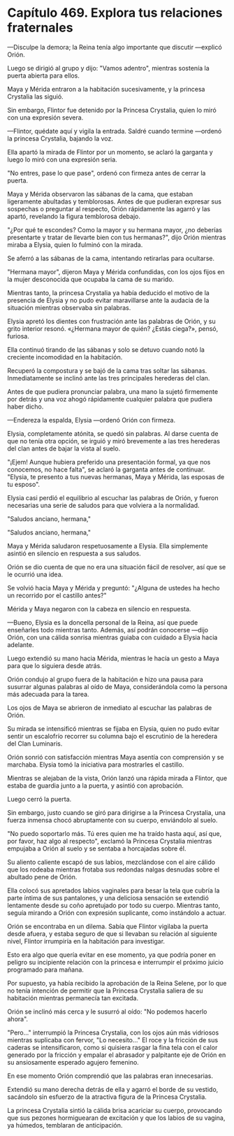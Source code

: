 
# Capítulo 469. Explora tus relaciones fraternales


—Disculpe la demora; la Reina tenía algo importante que discutir —explicó Orión.

Luego se dirigió al grupo y dijo: "Vamos adentro", mientras sostenía la puerta abierta para ellos.

Maya y Mérida entraron a la habitación sucesivamente, y la princesa Crystalia las siguió.

Sin embargo, Flintor fue detenido por la Princesa Crystalia, quien lo miró con una expresión severa.

—Flintor, quédate aquí y vigila la entrada. Saldré cuando termine —ordenó la princesa Crystalia, bajando la voz.

Ella apartó la mirada de Flintor por un momento, se aclaró la garganta y luego lo miró con una expresión seria.

"No entres, pase lo que pase", ordenó con firmeza antes de cerrar la puerta.

Maya y Mérida observaron las sábanas de la cama, que estaban ligeramente abultadas y temblorosas. Antes de que pudieran expresar sus sospechas o preguntar al respecto, Orión rápidamente las agarró y las apartó, revelando la figura temblorosa debajo.

"¿Por qué te escondes? Como la mayor y su hermana mayor, ¿no deberías presentarte y tratar de llevarte bien con tus hermanas?", dijo Orión mientras miraba a Elysia, quien lo fulminó con la mirada.

Se aferró a las sábanas de la cama, intentando retirarlas para ocultarse.

"Hermana mayor", dijeron Maya y Mérida confundidas, con los ojos fijos en la mujer desconocida que ocupaba la cama de su marido.

Mientras tanto, la princesa Crystalia ya había deducido el motivo de la presencia de Elysia y no pudo evitar maravillarse ante la audacia de la situación mientras observaba sin palabras.

Elysia apretó los dientes con frustración ante las palabras de Orión, y su grito interior resonó. «¿Hermana mayor de quién? ¿Estás ciega?», pensó, furiosa.

Ella continuó tirando de las sábanas y solo se detuvo cuando notó la creciente incomodidad en la habitación.

Recuperó la compostura y se bajó de la cama tras soltar las sábanas. Inmediatamente se inclinó ante las tres principales herederas del clan.

Antes de que pudiera pronunciar palabra, una mano la sujetó firmemente por detrás y una voz ahogó rápidamente cualquier palabra que pudiera haber dicho.

—Endereza la espalda, Elysia —ordenó Orión con firmeza.

Elysia, completamente atónita, se quedó sin palabras. Al darse cuenta de que no tenía otra opción, se irguió y miró brevemente a las tres herederas del clan antes de bajar la vista al suelo.

"¡Ejem! Aunque hubiera preferido una presentación formal, ya que nos conocemos, no hace falta", se aclaró la garganta antes de continuar. "Elysia, te presento a tus nuevas hermanas, Maya y Mérida, las esposas de tu esposo".

Elysia casi perdió el equilibrio al escuchar las palabras de Orión, y fueron necesarias una serie de saludos para que volviera a la normalidad.

"Saludos anciano, hermana,"

"Saludos anciano, hermana,"

Maya y Mérida saludaron respetuosamente a Elysia. Ella simplemente asintió en silencio en respuesta a sus saludos.

Orión se dio cuenta de que no era una situación fácil de resolver, así que se le ocurrió una idea.

Se volvió hacia Maya y Mérida y preguntó: "¿Alguna de ustedes ha hecho un recorrido por el castillo antes?"

Mérida y Maya negaron con la cabeza en silencio en respuesta.

—Bueno, Elysia es la doncella personal de la Reina, así que puede enseñarles todo mientras tanto. Además, así podrán conocerse —dijo Orión, con una cálida sonrisa mientras guiaba con cuidado a Elysia hacia adelante.

Luego extendió su mano hacia Mérida, mientras le hacía un gesto a Maya para que lo siguiera desde atrás.

Orión condujo al grupo fuera de la habitación e hizo una pausa para susurrar algunas palabras al oído de Maya, considerándola como la persona más adecuada para la tarea.

Los ojos de Maya se abrieron de inmediato al escuchar las palabras de Orión.

Su mirada se intensificó mientras se fijaba en Elysia, quien no pudo evitar sentir un escalofrío recorrer su columna bajo el escrutinio de la heredera del Clan Luminaris.

Orión sonrió con satisfacción mientras Maya asentía con comprensión y se marchaba. Elysia tomó la iniciativa para mostrarles el castillo.

Mientras se alejaban de la vista, Orión lanzó una rápida mirada a Flintor, que estaba de guardia junto a la puerta, y asintió con aprobación.

Luego cerró la puerta.

Sin embargo, justo cuando se giró para dirigirse a la Princesa Crystalia, una fuerza inmensa chocó abruptamente con su cuerpo, enviándolo al suelo.

"No puedo soportarlo más. Tú eres quien me ha traído hasta aquí, así que, por favor, haz algo al respecto", exclamó la Princesa Crystalia mientras empujaba a Orión al suelo y se sentaba a horcajadas sobre él.

Su aliento caliente escapó de sus labios, mezclándose con el aire cálido que los rodeaba mientras frotaba sus redondas nalgas desnudas sobre el abultado pene de Orión.

Ella colocó sus apretados labios vaginales para besar la tela que cubría la parte íntima de sus pantalones, y una deliciosa sensación se extendió lentamente desde su coño apretujado por todo su cuerpo. Mientras tanto, seguía mirando a Orión con expresión suplicante, como instándolo a actuar.

Orión se encontraba en un dilema. Sabía que Flintor vigilaba la puerta desde afuera, y estaba seguro de que si llevaban su relación al siguiente nivel, Flintor irrumpiría en la habitación para investigar.

Esto era algo que quería evitar en ese momento, ya que podría poner en peligro su incipiente relación con la princesa e interrumpir el próximo juicio programado para mañana.

Por supuesto, ya había recibido la aprobación de la Reina Selene, por lo que no tenía intención de permitir que la Princesa Crystalia saliera de su habitación mientras permanecía tan excitada.

Orión se inclinó más cerca y le susurró al oído: "No podemos hacerlo ahora".

"Pero..." interrumpió la Princesa Crystalia, con los ojos aún más vidriosos mientras suplicaba con fervor, "Lo necesito..." El roce y la fricción de sus caderas se intensificaron, como si quisiera rasgar la fina tela con el calor generado por la fricción y empalar el abrasador y palpitante eje de Orión en su ansiosamente esperado agujero femenino.

En ese momento Orión comprendió que las palabras eran innecesarias.

Extendió su mano derecha detrás de ella y agarró el borde de su vestido, sacándolo sin esfuerzo de la atractiva figura de la Princesa Crystalia.

La princesa Crystalia sintió la cálida brisa acariciar su cuerpo, provocando que sus pezones hormiguearan de excitación y que los labios de su vagina, ya húmedos, temblaran de anticipación.